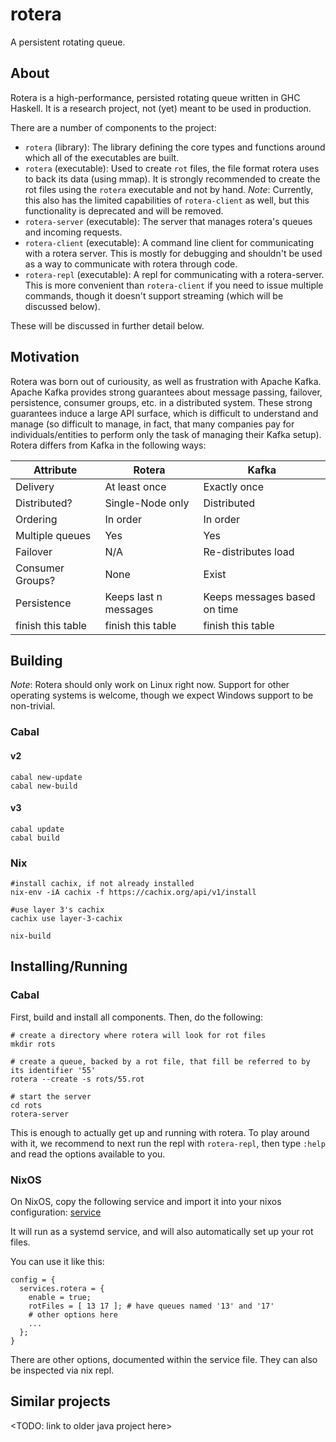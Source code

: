 # rotera
A persistent rotating queue.

## About
Rotera is a high-performance, persisted rotating queue written in GHC Haskell. It is a research project, not (yet)
meant to be used in production.

There are a number of components to the project:

* `rotera` (library): The library defining the core types and functions around which all of the executables are built.
* `rotera` (executable): Used to create `rot` files, the file format rotera uses to back its data (using mmap).
                       It is strongly recommended to create the rot files using the `rotera` executable and not
                       by hand.
                       <i>Note</i>: Currently, this also has the limited capabilities of `rotera-client` as well, but this
                       functionality is deprecated and will be removed.
* `rotera-server` (executable): The server that manages rotera's queues and incoming requests.
* `rotera-client` (executable): A command line client for communicating with a rotera server.
                                This is mostly for debugging and shouldn't be used as a way to communicate
                                with rotera through code.
* `rotera-repl` (executable): A repl for communicating with a rotera-server. This is more convenient than
                              `rotera-client` if you need to issue multiple commands, though it doesn't support
                              streaming (which will be discussed below).

These will be discussed in further detail below.

## Motivation
Rotera was born out of curiousity, as well as frustration with Apache Kafka. Apache Kafka provides strong guarantees about
message passing, failover, persistence, consumer groups, etc. in a distributed system. These strong guarantees induce
a large API surface, which is difficult to understand and manage (so difficult to manage, in fact, that many companies
pay for individuals/entities to perform only the task of managing their Kafka setup). Rotera differs from Kafka in the
following ways:

| Attribute          | Rotera                | Kafka                                                                                                                                                     |
|--------------------|-----------------------|------------------------------|
| Delivery           | At least once         | Exactly once                 |
| Distributed?       | Single-Node only      | Distributed                  |
| Ordering           | In order              | In order                     |
| Multiple queues    | Yes                   | Yes                          |
| Failover           | N/A                   | Re-distributes load          |
| Consumer Groups?   | None                  | Exist                        |
| Persistence        | Keeps last n messages | Keeps messages based on time |
| finish this table  | finish this table     | finish this table            |

## Building

<i>Note</i>: Rotera should only work on Linux right now. Support for other operating systems is welcome, though we expect
Windows support to be non-trivial.

### Cabal

#### v2
```
cabal new-update
cabal new-build
```

#### v3
```
cabal update
cabal build
```

### Nix
```
#install cachix, if not already installed
nix-env -iA cachix -f https://cachix.org/api/v1/install

#use layer 3's cachix
cachix use layer-3-cachix

nix-build
```

## Installing/Running

### Cabal
First, build and install all components. Then, do the following:

```
# create a directory where rotera will look for rot files
mkdir rots

# create a queue, backed by a rot file, that fill be referred to by its identifier '55'
rotera --create -s rots/55.rot

# start the server
cd rots
rotera-server
```

This is enough to actually get up and running with rotera. To play around with it, we recommend to next run
the repl with `rotera-repl`, then type `:help` and read the options available to you.

### NixOS
On NixOS, copy the following service and import it into your nixos configuration: [service](https://github.com/chessai/nixos-configs/blob/master/services/rotera.nix)

It will run as a systemd service, and will also automatically set up your rot files.

You can use it like this:

```
config = {
  services.rotera = {
    enable = true;
    rotFiles = [ 13 17 ]; # have queues named '13' and '17'
    # other options here
    ...
  };
}
```

There are other options, documented within the service file. They can also be inspected via nix repl.

## Similar projects
<TODO: link to older java project here>
